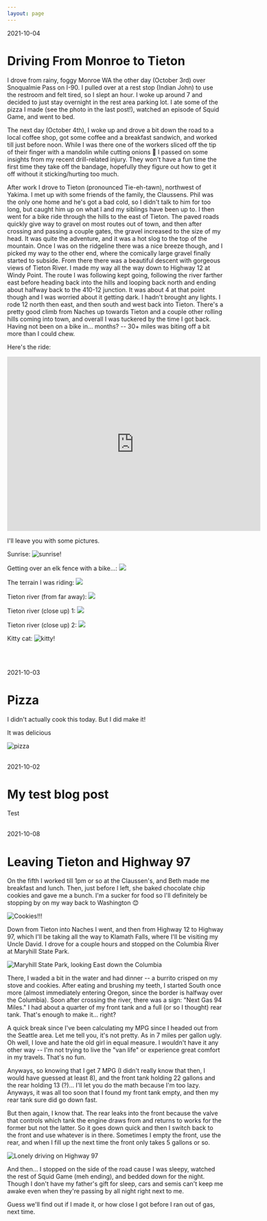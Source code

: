 ```yaml
---
layout: page
---
```


2021-10-04
# Driving From Monroe to Tieton

I drove from rainy, foggy Monroe WA the other day (October 3rd) over Snoqualmie Pass on I-90. I pulled over at a rest stop (Indian John) to use the restroom and felt tired, so I slept an hour. I woke up around 7 and decided to just stay overnight in the rest area parking lot. I ate some of the pizza I made (see the photo in the last post!), watched an episode of Squid Game, and went to bed.

The next day (October 4th), I woke up and drove a bit down the road to a local coffee shop, got some coffee and a breakfast sandwich, and worked till just before noon. While I was there one of the workers sliced off the tip of their finger with a mandolin while cutting onions 😬 I passed on some insights from my recent drill-related injury. They won't have a fun time the first time they take off the bandage, hopefully they figure out how to get it off without it sticking/hurting too much.

After work I drove to Tieton (pronounced Tie-eh-tawn), northwest of Yakima. I met up with some friends of the family, the Claussens. Phil was the only one home and he's got a bad cold, so I didn't talk to him for too long, but caught him up on what I and my siblings have been up to. I then went for a bike ride through the hills to the east of Tieton. The paved roads quickly give way to gravel on most routes out of town, and then after crossing and passing a couple gates, the gravel increased to the size of my head. It was quite the adventure, and it was a hot slog to the top of the mountain. Once I was on the ridgeline there was a nice breeze though, and I picked my way to the other end, where the comically large gravel finally started to subside. From there there was a beautiful descent with gorgeous views of Tieton River. I made my way all the way down to Highway 12 at Windy Point. The route I was following kept going, following the river farther east before heading back into the hills and looping back north and ending about halfway back to the 410-12 junction. It was about 4 at that point though and I was worried about it getting dark. I hadn't brought any lights. I rode 12 north then east, and then south and west back into Tieton. There's a pretty good climb from Naches up towards Tieton and a couple other rolling hills coming into town, and overall I was tuckered by the time I got back. Having not been on a bike in... months? -- 30+ miles was biting off a bit more than I could chew.

Here's the ride:
<iframe height='405' width='590' frameborder='0' allowtransparency='true' scrolling='no' src='https://www.strava.com/activities/6064986504/embed/3a28e445d1fa57560db5498f53bb144520b934c0'></iframe>

I'll leave you with some pictures.

Sunrise:
![sunrise!](https://i.imgur.com/FdUfU8E.jpg)

Getting over an elk fence with a bike...:
![](https://i.imgur.com/Ix25h7V.jpg)

The terrain I was riding:
![](https://i.imgur.com/4RHgHET.jpg)

Tieton river (from far away):
![](https://i.imgur.com/SilVasd.jpg)

Tieton river (close up) 1:
![](https://i.imgur.com/ZmDD2Lm.jpg)

Tieton river (close up) 2:
![](https://i.imgur.com/UyGOV5Q.jpg)

Kitty cat:
![kitty!](https://i.imgur.com/ChZcWB1.jpg)

<br />
<br />

2021-10-03
# Pizza

I didn't actually cook this today. But I did make it!

It was delicious

![pizza](https://i.imgur.com/daD6B41.jpg)
<br />
<br />

2021-10-02
# My test blog post

Test
<br />
<br />

2021-10-08
# Leaving Tieton and Highway 97

On the fifth I worked till 1pm or so at the Claussen's, and Beth made me breakfast and lunch. Then, just before I left, she baked chocolate chip cookies and gave me a bunch. I'm a sucker for food so I'll definitely be stopping by on my way back to Washington 😊

![Cookies!!!](https://i.imgur.com/SRSSSgl.jpg)

Down from Tieton into Naches I went, and then from Highway 12 to Highway 97, which I'll be taking all the way to Klamath Falls, where I'll be visiting my Uncle David. I drove for a couple hours and stopped on the Columbia River at Maryhill State Park.

![Maryhill State Park, looking East down the Columbia](https://i.imgur.com/4JuZy5C.jpg)

There, I waded a bit in the water and had dinner -- a burrito crisped on my stove and cookies. After eating and brushing my teeth, I started South once more (almost immediately entering Oregon, since the border is halfway over the Columbia). Soon after crossing the river, there was a sign: "Next Gas 94 Miles." I had about a quarter of my front tank and a full (or so I thought) rear tank. That's enough to make it... right?

A quick break since I've been calculating my MPG since I headed out from the Seattle area. Let me tell you, it's not pretty. As in 7 miles per gallon ugly. Oh well, I love and hate the old girl in equal measure. I wouldn't have it any other way -- I'm not trying to live the "van life" or experience great comfort in my travels. That's no fun.

Anyways, so knowing that I get 7 MPG (I didn't really know that then, I would have guessed at least 8), and the front tank holding 22 gallons and the rear holding 13 (?)... I'll let you do the math because I'm too lazy. Anyways, it was all too soon that I found my front tank empty, and then my rear tank sure did go down fast.

But then again, I know that. The rear leaks into the front because the valve that controls which tank the engine draws from and returns to works for the former but not the latter. So it goes down quick and then I switch back to the front and use whatever is in there. Sometimes I empty the front, use the rear, and when I fill up the next time the front only takes 5 gallons or so.

![Lonely driving on Highway 97](https://i.imgur.com/TWNAyxK.jpg)

And then... I stopped on the side of the road cause I was sleepy, watched the rest of Squid Game (meh ending), and bedded down for the night. Though I don't have my father's gift for sleep, cars and semis can't keep me awake even when they're passing by all night right next to me.

Guess we'll find out if I made it, or how close I got before I ran out of gas, next time.
<br />
<br />

